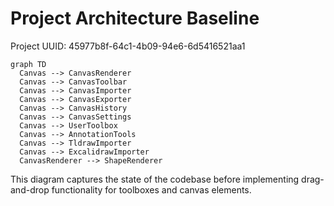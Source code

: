 # Project Architecture Baseline

Project UUID: 45977b8f-64c1-4b09-94e6-6d5416521aa1

```mermaid
graph TD
  Canvas --> CanvasRenderer
  Canvas --> CanvasToolbar
  Canvas --> CanvasImporter
  Canvas --> CanvasExporter
  Canvas --> CanvasHistory
  Canvas --> CanvasSettings
  Canvas --> UserToolbox
  Canvas --> AnnotationTools
  Canvas --> TldrawImporter
  Canvas --> ExcalidrawImporter
  CanvasRenderer --> ShapeRenderer
```

This diagram captures the state of the codebase before implementing drag-and-drop functionality for toolboxes and canvas elements.
